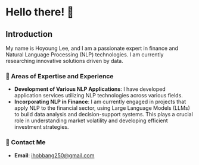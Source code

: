 # Hello there! 👋

## Introduction

My name is Hoyoung Lee, and I am a passionate expert in finance and Natural Language Processing (NLP) technologies. I am currently researching innovative solutions driven by data.

### 🌱 Areas of Expertise and Experience

- **Development of Various NLP Applications**: I have developed application services utilizing NLP technologies across various fields.
- **Incorporating NLP in Finance**: I am currently engaged in projects that apply NLP to the financial sector, using Large Language Models (LLMs) to build data analysis and decision-support systems. This plays a crucial role in understanding market volatility and developing efficient investment strategies.

### 💬 Contact Me  

- **Email**: ihobbang250@gmail.com
